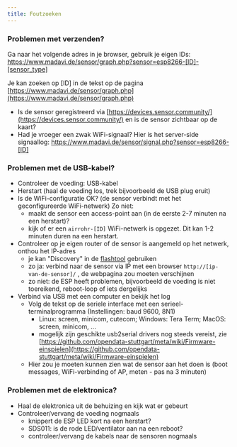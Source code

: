 ```yaml
---
title: Foutzoeken
---
```


### Problemen met verzenden?
Ga naar het volgende adres in je browser, gebruik je eigen IDs:
https://www.madavi.de/sensor/graph.php?sensor=esp8266-[ID]-[sensor_type]

Je kan zoeken op [ID] in de tekst op de pagina [https://www.madavi.de/sensor/graph.php](https://www.madavi.de/sensor/graph.php)

* Is de sensor geregistreerd via [https://devices.sensor.community/](https://devices.sensor.community/) en is de sensor zichtbaar op de kaart?
* Had je vroeger een zwak WiFi-signaal? Hier is het server-side signaallog: https://www.madavi.de/sensor/signal.php?sensor=esp8266-[ID]


### Problemen met de USB-kabel?
* Controleer de voeding: USB-kabel
* Herstart (haal de voeding los, trek bijvoorbeeld de USB plug eruit)
* Is de WiFi-configuratie OK? (de sensor verbindt met het geconfigureerde WiFi-netwerk) Zo niet:
    * maakt de sensor een access-point aan (in de eerste 2-7 minuten na een herstart)?
    * kijk of er een `airrohr-[ID]` WiFi-netwerk is opgezet. Dit kan 1-2 minuten duren na een herstart.
* Controleer op je eigen router of de sensor is aangemeld op het netwerk, onthou het IP-adres
    * je kan "Discovery" in de [flashtool](https://github.com/opendata-stuttgart/airrohr-firmware-flasher/) gebruiken
    * zo ja: verbind naar de sensor via IP met een browser `http://[ip-van-de-sensor]/` , de webpagina zou moeten verschijnen
    * zo niet: de ESP heeft problemen, bijvoorbeeld de voeding is niet toereikend, reboot-loop of iets dergelijks
* Verbind via USB met een computer en bekijk het log
    * Volg de tekst op de seriele interface met een serieel-terminalprogramma (Instellingen: baud 9600, 8N1)
        * Linux: screen, minicom, cutecom; Windows: Tera Term; MacOS: screen, minicom, ...
        * mogelijk zijn geschikte usb2serial drivers nog steeds vereist, zie [https://github.com/opendata-stuttgart/meta/wiki/Firmware-einspielen](https://github.com/opendata-stuttgart/meta/wiki/Firmware-einspielen)
    * Hier zou je moeten kunnen zien wat de sensor aan het doen is (boot messages, WiFi-verbinding of AP, meten - pas na 3 minuten)

### Problemen met de elektronica?
* Haal de elektronica uit de behuizing en kijk wat er gebeurt
* Controleer/vervang de voeding nogmaals
    * knippert de ESP LED kort na een herstart?
    * SDS011: is de rode LED/ventilator aan na een reboot?
    * controleer/vervang de kabels naar de sensoren nogmaals

